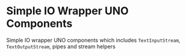 # Simple IO Wrapper UNO Components

Simple IO wrapper UNO components which includes `TextInputStream`,
`TextOutputStream`, pipes and stream helpers
